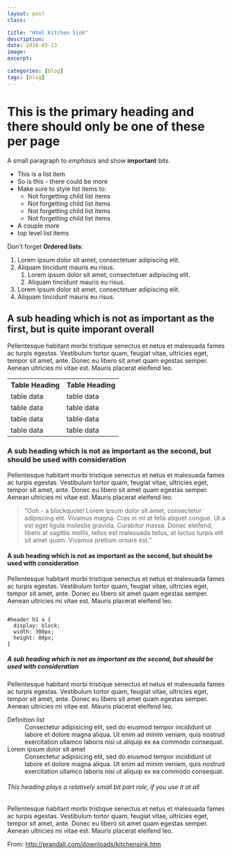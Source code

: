 ```yaml
---
layout: post
class:

title: "Html Kitchen Sink"
description:
date: 2016-03-13
image: 
excerpt:

categories: [blog]
tags: [blog]
---
```


<h1>This is the primary heading and there should only be one of these per page</h1>
<p>A small paragraph to <em>emphasis</em> and show <strong>important</strong> bits.</p>
<ul>
  <li>This is a list item</li>
  <li>So is this - there could be more</li>
  <li>Make sure to style list items to:
    <ul>
      <li>Not forgetting child list items</li>
      <li>Not forgetting child list items</li>
      <li>Not forgetting child list items</li>
      <li>Not forgetting child list items</li>
    </ul>
  </li>
  <li>A couple more</li>
  <li>top level list items</li>
</ul>
<p>Don't forget <strong>Ordered lists</strong>:</p>
<ol>
  <li>Lorem ipsum dolor sit amet, consectetuer adipiscing elit.</li>
  <li>Aliquam tincidunt mauris eu risus.
    <ol>
      <li>Lorem ipsum dolor sit amet, consectetuer adipiscing elit.</li>
      <li>Aliquam tincidunt mauris eu risus.</li>
    </ol>
  </li>
  <li>Lorem ipsum dolor sit amet, consectetuer adipiscing elit.</li>
  <li>Aliquam tincidunt mauris eu risus.
</ol>
<h2>A sub heading which is not as important as the first, but is quite imporant overall</h2>
<p>Pellentesque habitant morbi tristique senectus et netus et malesuada fames ac turpis egestas. Vestibulum tortor quam, feugiat vitae, ultricies eget, tempor sit amet, ante. Donec eu libero sit amet quam egestas semper. Aenean ultricies mi vitae est. Mauris placerat eleifend leo.</p>
<table>
  <tr>
    <th>Table Heading</th>
    <th>Table Heading</th>
  </tr>
  <tr>
    <td>table data</td>
    <td>table data</td>
  </tr>
  <tr>
    <td>table data</td>
    <td>table data</td>
  </tr>
  <tr>
    <td>table data</td>
    <td>table data</td>
  </tr>
  <tr>
    <td>table data</td>
    <td>table data</td>
  </tr>
</table>
<h3>A sub heading which is not as important as the second, but should be used with consideration</h3>
<p>Pellentesque habitant morbi tristique senectus et netus et malesuada fames ac turpis egestas. Vestibulum tortor quam, feugiat vitae, ultricies eget, tempor sit amet, ante. Donec eu libero sit amet quam egestas semper. Aenean ultricies mi vitae est. Mauris placerat eleifend leo.</p>
<blockquote><p>“Ooh - a blockquote! Lorem ipsum dolor sit amet, consectetur adipiscing elit. Vivamus magna. Cras in mi at felis aliquet congue. Ut a est eget ligula molestie gravida. Curabitur massa. Donec eleifend, libero at sagittis mollis, tellus est malesuada tellus, at luctus turpis elit sit amet quam. Vivamus pretium ornare est.”</p></blockquote>
<h4>A sub heading which is not as important as the second, but should be used with consideration</h4>
<p>Pellentesque habitant morbi tristique senectus et netus et malesuada fames ac turpis egestas. Vestibulum tortor quam, feugiat vitae, ultricies eget, tempor sit amet, ante. Donec eu libero sit amet quam egestas semper. Aenean ultricies mi vitae est. Mauris placerat eleifend leo.</p>
<pre><code>
#header h1 a {
  display: block;
  width: 300px;
  height: 80px;
}
</code></pre>
<h5>A sub heading which is not as important as the second, but should be used with consideration</h5>
<p>Pellentesque habitant morbi tristique senectus et netus et malesuada fames ac turpis egestas. Vestibulum tortor quam, feugiat vitae, ultricies eget, tempor sit amet, ante. Donec eu libero sit amet quam egestas semper. Aenean ultricies mi vitae est. Mauris placerat eleifend leo.</p>
<dl>
<dt>Definition list</dt>
<dd>Consectetur adipisicing elit, sed do eiusmod tempor incididunt ut labore et dolore magna 
aliqua. Ut enim ad minim veniam, quis nostrud exercitation ullamco laboris nisi ut aliquip ex ea 
commodo consequat.</dd>
 <dt>Lorem ipsum dolor sit amet</dt>
 <dd>Consectetur adipisicing elit, sed do eiusmod tempor incididunt ut labore et dolore magna 
aliqua. Ut enim ad minim veniam, quis nostrud exercitation ullamco laboris nisi ut aliquip ex ea 
commodo consequat.</dd>
</dl>
<h6>This heading plays a relatively small bit part role, if you use it at all</h6>
<p>Pellentesque habitant morbi tristique senectus et netus et malesuada fames ac turpis egestas. Vestibulum tortor quam, feugiat vitae, ultricies eget, tempor sit amet, ante. Donec eu libero sit amet quam egestas semper. Aenean ultricies mi vitae est. Mauris placerat eleifend leo.</p>


From: <http://prandall.com/downloads/kitchensink.htm>

